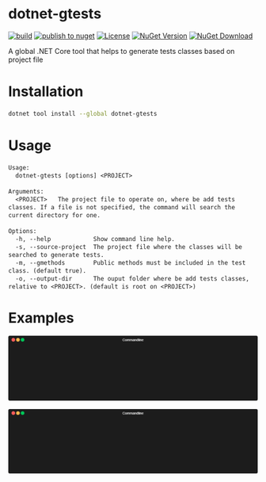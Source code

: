 # dotnet-gtests
[![build](https://github.com/ramosisw/dotnet-gtests/actions/workflows/build.yml/badge.svg)](https://github.com/ramosisw/dotnet-gtests/actions/workflows/build.yml)
[![publish to nuget](https://github.com/ramosisw/dotnet-gtests/actions/workflows/publish.yml/badge.svg)](https://github.com/ramosisw/dotnet-gtests/actions/workflows/publish.yml)
[![License](https://img.shields.io/badge/License-MIT-blue.svg?style=flat-square&logo=read-the-docs)](https://github.com/ramosisw/dotnet-gtests/blob/master/LICENSE)
[![NuGet Version](https://img.shields.io/nuget/v/dotnet-gtests.svg?style=flat-square&logo=nuget)](https://www.nuget.org/packages/dotnet-gtests/)
[![NuGet Download](https://img.shields.io/nuget/dt/dotnet-gtests.svg?style=flat-square&logo=nuget)](https://www.nuget.org/packages/dotnet-gtests/)

A global .NET Core tool that helps to generate tests classes based on project file 

# Installation
```sh
dotnet tool install --global dotnet-gtests
```

# Usage

```
Usage:
  dotnet-gtests [options] <PROJECT>
  
Arguments:
  <PROJECT>   The project file to operate on, where be add tests classes. If a file is not specified, the command will search the current directory for one.

Options:
  -h, --help            Show command line help.
  -s, --source-project  The project file where the classes will be searched to generate tests.
  -m, --gmethods        Public methods must be included in the test class. (default true).
  -o, --output-dir      The ouput folder where be add tests classes, relative to <PROJECT>. (default is root on <PROJECT>)
```


# Examples

<p align="center"><img src="/img/dotnet-gtests.gif?raw=true"/></p>

<p align="center"><img src="/img/dotnet-gtests-already-exists.gif?raw=true"/></p>

